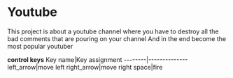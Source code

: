 # Youtube
This project is about a youtube channel where you have to destroy all the bad comments that are pouring on your channel
And in the end become the most popular youtuber

**control keys**
Key name|Key assignment
--------|--------------
left_arrow|move left
right_arrow|move right
space|fire
